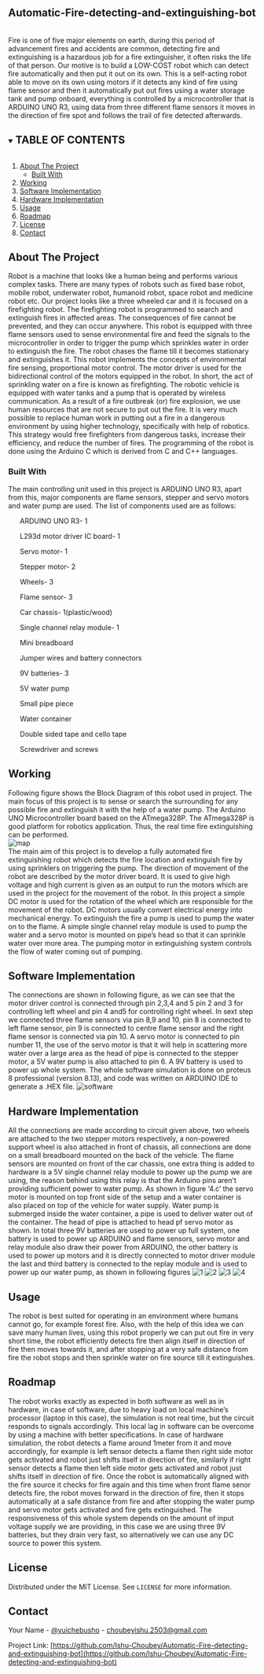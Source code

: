 <!-- PROJECT SHIELDS -->
<!--
*** I'm using markdown "reference style" links for readability.
*** Reference links are enclosed in brackets [ ] instead of parentheses ( ).
*** See the bottom of this document for the declaration of the reference variables
*** for contributors-url, forks-url, etc. This is an optional, concise syntax you may use.
*** https://www.markdownguide.org/basic-syntax/#reference-style-links
-->

 <h2 align="center">Automatic-Fire-detecting-and-extinguishing-bot</h2>
 <br/>
Fire is one of five major elements on earth, during this period of advancement fires and accidents are common, detecting fire and extinguishing is a hazardous job for a fire extinguisher, it often risks the life of that person. Our motive is to build a LOW-COST robot which can detect fire automatically and then put it out on its own. This is a self-acting robot able to move on its own using motors if it detects any kind of fire using flame sensor and then it automatically put out fires using a water storage tank and pump onboard, everything is controlled by a microcontroller that is ARDUINO UNO R3, using data from three different flame sensors it moves in the direction of fire spot and follows the trail of fire detected afterwards.
<br/>

<!-- TABLE OF CONTENTS -->
<details open="open">
  <summary><h2 style="display: inline-block">TABLE OF CONTENTS</h2></summary>
  <ol>
    <li>
      <a href="#about-the-project">About The Project</a>
      <ul>
        <li><a href="#built-with">Built With</a></li>
      </ul>
    </li>
    <li><a href="#working">Working</a></li>
    <li><a href="#softwareimplentation">Software Implementation</a></li>
    <li><a href="#hardwareimplentation">Hardware Implementation</a></li>
    <li><a href="#usage">Usage</a></li>
    <li><a href="#roadmap">Roadmap</a></li>
    <li><a href="#license">License</a></li>
    <li><a href="#contact">Contact</a></li>
  </ol>
</details>

<!-- ABOUT THE PROJECT -->
## About The Project

Robot is a machine that looks like a human being and performs various complex tasks. There are many types of robots such as fixed base robot, mobile robot, underwater robot, humanoid robot, space robot and medicine robot etc. Our project looks like a three wheeled car and it is focused on a firefighting robot. The firefighting robot is programmed to search and extinguish fires in affected areas. The consequences of fire cannot be prevented, and they can occur anywhere. This robot is equipped with three flame sensors used to sense environmental fire and feed the signals to the microcontroller in order to trigger the pump which sprinkles water in order to extinguish the fire. The robot chases the flame till it becomes stationary and extinguishes it. This robot implements the concepts of environmental fire sensing, proportional motor control. The motor driver is used for the bidirectional control of the motors equipped in the robot. In short, the act of sprinkling water on a fire is known as firefighting. The robotic vehicle is equipped with water tanks and a pump that is operated by wireless communication.
As a result of a fire outbreak (or) fire explosion, we use human resources that are not secure to put out the fire. It is very much possible to replace human work in putting out a fire in a dangerous environment by using higher technology, specifically with help of robotics. This strategy would free firefighters from dangerous tasks, increase their efficiency, and reduce the number of fires. The programming of the robot is done using the Arduino C which is derived from C and C++ languages.


### Built With

The main controlling unit used in this project is ARDUINO UNO R3, apart from this, major components are flame sensors, stepper and servo motors and water pump are used. The list of components used are as follows:
<ul>ARDUINO UNO R3- 1 </ul>
<ul>L293d motor driver IC board- 1</ul>
<ul>Servo motor- 1</ul>
<ul>Stepper motor- 2</ul>
<ul>Wheels- 3</ul>
<ul>Flame sensor- 3</ul>
<ul>Car chassis- 1(plastic/wood)</ul>
<ul>Single channel relay module- 1</ul>
<ul>Mini breadboard</ul>
<ul>Jumper wires and battery connectors</ul>
<ul>9V batteries- 3</ul>
<ul>5V water pump</ul>
<ul>Small pipe piece</ul>
<ul>Water container</ul>
<ul>Double sided tape and cello tape</ul>
<ul>Screwdriver and screws</ul>

<!-- WORKING -->
## Working
Following figure shows the Block Diagram of this robot used in project. The main focus of this project is to sense or search the surrounding for any possible fire and extinguish it with the help of a water pump. The Arduino UNO Microcontroller board based on the ATmega328P. The ATmega328P is good platform for robotics application. Thus, the real time fire extinguishing can be performed.
<br/>
![map](https://user-images.githubusercontent.com/82866163/170268827-eca60d93-61da-4509-a418-7ccc92e68752.png)
<br/>
The main aim of this project is to develop a fully automated fire extinguishing robot which detects the fire location and extinguish fire by using sprinklers on triggering the pump. The direction of movement of the robot are described by the motor driver board. It is used to give high voltage and high current is given as an output to run the motors which are used in the project for the movement of the robot. In this project a simple DC motor is used for the rotation of the wheel which are responsible for the movement of the robot. DC motors usually convert electrical energy into mechanical energy. To extinguish the fire a pump is used to pump the water on to the flame. A simple single channel relay module is used to pump the water and a servo motor is mounted on pipe’s head so that it can sprinkle water over more area. The pumping motor in extinguishing system controls the flow of water coming out of pumping.

<!-- SOFTWARE IMPLEMENTATION -->
## Software Implementation

The connections are shown in following figure, as we can see that the motor driver control is connected through pin 2,3,4 and 5 pin 2 and 3 for controlling left wheel and pin 4 and5 for controlling right wheel. In sext step we connected three flame sensors via pin 8,9 and 10, pin 8 is connected to left flame sensor, pin 9 is connected to centre flame sensor and the right flame sensor is connected via pin 10. A servo motor is connected to pin number 11, the use of the servo motor is that it will help in scattering more water over a large area as the head of pipe is connected to the stepper motor, a 5V water pump is also attached to pin 6. A 9V battery is used to power up whole system.
The whole software simulation is done on proteus 8 professional (version 8.13), and code was written on ARDUINO IDE to generate a .HEX file.
![software](https://user-images.githubusercontent.com/82866163/170267719-d5bdc24f-003b-4823-8224-6fddcc1b9e23.png)


<!-- HARDWARE IMPLEMENTATION -->
## Hardware Implementation

All the connections are made according to circuit given above, two wheels are attached to the two stepper motors respectively, a non-powered support wheel is also attached in front of chassis, all connections are done on a small breadboard mounted on the back of the vehicle. The flame sensors are mounted on front of the car chassis, one extra thing is added to hardware is a 5V single channel relay module to power up the pump we are using, the reason behind using this relay is that the Arduino pins aren’t providing sufficient power to water pump.
As shown in figure ‘4.c’ the servo motor is mounted on top front side of the setup and a water container is also placed on top of the vehicle for water supply. Water pump is submerged inside the water container, a pipe is used to deliver water out of the container. The head of pipe is attached to head pf servo motor as shown.
In total three 9V batteries are used to power up full system, one battery is used to power up ARDUINO and flame sensors, servo motor and relay module also draw their power from ARDUINO, the other battery is used to power up motors and it is directly connected to motor driver module the last and third battery is connected to the replay module and is used to power up our water pump, as shown in following figures 
![1](https://user-images.githubusercontent.com/82866163/170268339-6131dcb2-e75d-430c-a289-6325261ee466.jpeg)
![2](https://user-images.githubusercontent.com/82866163/170268417-05e9eb8c-c96c-4256-959a-dac1db5d9ef1.jpeg)
![3](https://user-images.githubusercontent.com/82866163/170268425-3fe450e5-8793-4a8b-95bc-3b73c80e5e65.jpeg)
![4](https://user-images.githubusercontent.com/82866163/170268467-4f2b9cc9-bea2-48f6-83dc-3599e381b6eb.jpeg)


<!-- USAGE EXAMPLES -->
## Usage

The robot is best suited for operating in an environment where humans cannot go, for example forest fire. Also, with the help of this idea we can save many human lives, using this robot properly we can put out fire in very short time, the robot efficiently detects fire then align itself in direction of fire then moves towards it, and after stopping at a very safe distance from fire the robot stops and then sprinkle water on fire source till it extinguishes.

<!-- ROADMAP -->
## Roadmap

The robot works exactly as expected in both software as well as in hardware, in case of software, due to heavy load on local machine’s processor (laptop in this case), the simulation is not real time, but the circuit responds to signals accordingly.
This local lag in software can be overcome by using a machine with better specifications.
In case of hardware simulation, the robot detects a flame around 1meter from it and move accordingly, for example is left sensor detects a flame then right side motor gets activated and robot just shifts itself in direction of fire, similarly if right sensor detects a flame then left side motor gets activated and robot just shifts itself in direction of fire. Once the robot is automatically aligned with the fire source it checks for fire again and this time when front flame senor detects fire, the robot moves forward in the direction of fire, then it stops automatically at a safe distance from fire and after stopping the water pump and servo motor gets activated and fire gets extinguished.
The responsiveness of this whole system depends on the amount of input voltage supply we are providing, in this case we are using three 9V batteries, but they drain very fast, so alternatively we can use any DC source to power this system.


<!-- LICENSE -->
## License

Distributed under the MIT License. See `LICENSE` for more information.

<!-- CONTACT -->
## Contact

Your Name - [@yuichebusho]([https://twitter.com/Kaustub22315199](https://twitter.com/yuichebusho)) - choubeyishu.2503@gmail.com

Project Link: [https://github.com/Ishu-Choubey/Automatic-Fire-detecting-and-extinguishing-bot](https://github.com/Ishu-Choubey/Automatic-Fire-detecting-and-extinguishing-bot)


